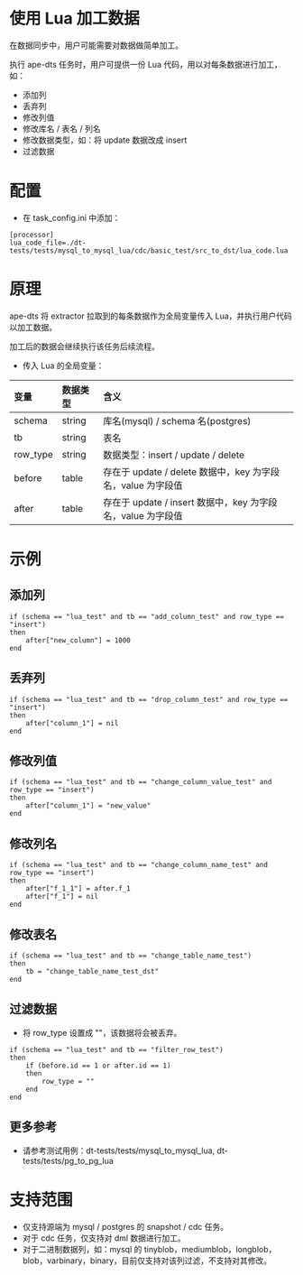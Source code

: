 # 使用 Lua 加工数据
在数据同步中，用户可能需要对数据做简单加工。

执行 ape-dts 任务时，用户可提供一份 Lua 代码，用以对每条数据进行加工，如：

- 添加列
- 丢弃列
- 修改列值
- 修改库名 / 表名 / 列名
- 修改数据类型，如：将 update 数据改成 insert
- 过滤数据

# 配置
- 在 task_config.ini 中添加：
```
[processor]
lua_code_file=./dt-tests/tests/mysql_to_mysql_lua/cdc/basic_test/src_to_dst/lua_code.lua
```

# 原理
ape-dts 将 extractor 拉取到的每条数据作为全局变量传入 Lua，并执行用户代码以加工数据。

加工后的数据会继续执行该任务后续流程。

- 传入 Lua 的全局变量：

| 变量 | 数据类型 | 含义 |
| :-------- | :-------- | :-------- |
| schema | string | 库名(mysql) / schema 名(postgres) |
| tb | string | 表名 |
| row_type | string | 数据类型：insert / update / delete |
| before | table | 存在于 update / delete 数据中，key 为字段名，value 为字段值 |
| after | table | 存在于 update / insert 数据中，key 为字段名，value 为字段值 |


# 示例
## 添加列
```
if (schema == "lua_test" and tb == "add_column_test" and row_type == "insert")
then
    after["new_column"] = 1000
end
```

## 丢弃列
```
if (schema == "lua_test" and tb == "drop_column_test" and row_type == "insert")
then
    after["column_1"] = nil
end
```

## 修改列值
```
if (schema == "lua_test" and tb == "change_column_value_test" and row_type == "insert")
then
    after["column_1"] = "new_value"
end
```

## 修改列名
```
if (schema == "lua_test" and tb == "change_column_name_test" and row_type == "insert")
then
    after["f_1_1"] = after.f_1
    after["f_1"] = nil
end
```

## 修改表名
```
if (schema == "lua_test" and tb == "change_table_name_test")
then
    tb = "change_table_name_test_dst"
end
```

## 过滤数据
- 将 row_type 设置成 ""，该数据将会被丢弃。
```
if (schema == "lua_test" and tb == "filter_row_test")
then
    if (before.id == 1 or after.id == 1)
    then
        row_type = ""
    end
end
```

## 更多参考
- 请参考测试用例：dt-tests/tests/mysql_to_mysql_lua, dt-tests/tests/pg_to_pg_lua

# 支持范围
- 仅支持源端为 mysql / postgres 的 snapshot / cdc 任务。
- 对于 cdc 任务，仅支持对 dml 数据进行加工。
- 对于二进制数据列，如：mysql 的 tinyblob，mediumblob，longblob，blob，varbinary，binary，目前仅支持对该列过滤，不支持对其修改。


